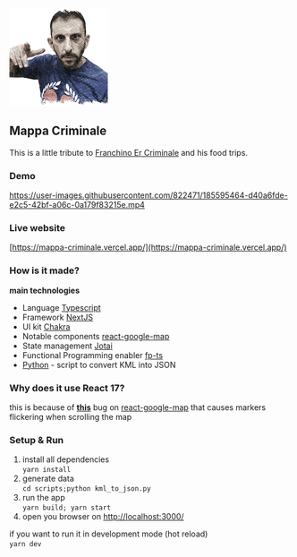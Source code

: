 <img src="public/franchino.png"/>

## Mappa Criminale
This is a little tribute to [Franchino Er Criminale](https://www.youtube.com/c/FranchinoErCriminale) and his food trips.

### Demo
https://user-images.githubusercontent.com/822471/185595464-d40a6fde-e2c5-42bf-a06c-0a179f83215e.mp4

### Live website
[https://mappa-criminale.vercel.app/](https://mappa-criminale.vercel.app/)

### How is it made?
**main technologies**
- Language [Typescript](https://www.typescriptlang.org/)
- Framework [NextJS](https://nextjs.org/)
- UI kit [Chakra](https://chakra-ui.com/)
- Notable components [react-google-map](https://github.com/google-map-react/google-map-react)
- State management [Jotai](https://jotai.org/)
- Functional Programming enabler [fp-ts](https://github.com/gcanti/fp-ts)
- [Python](/scripts/kml_to_json.py) - script to convert KML into JSON 

### Why does it use React 17? 
this is because of **[this](https://github.com/google-map-react/google-map-react/issues/1117)** bug on [react-google-map](https://github.com/google-map-react/google-map-react) that 
causes markers flickering when scrolling the map 

### Setup & Run
1. install all dependencies<br/>
   `yarn install`
2. generate data<br/>
   `cd scripts;python kml_to_json.py`
3. run the app<br/>
   `yarn build; yarn start`
4. open you browser on [http://localhost:3000/](http://localhost:3000/)

if you want to run it in development mode (hot reload)<br/>
`yarn dev`

